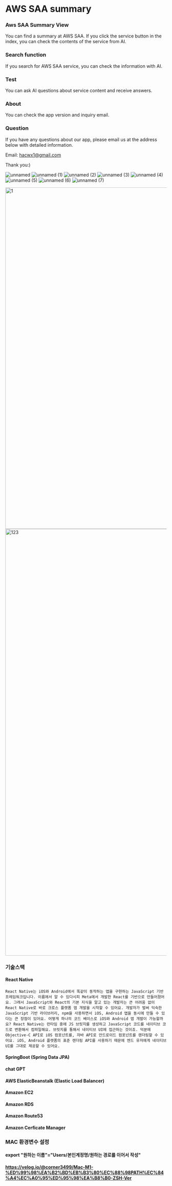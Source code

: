 # AWS SAA summary

### Aws SAA Summary View
You can find a summary at AWS SAA. If you click the service button in the index, you can check the contents of the service from AI.

### Search function
If you search for AWS SAA service, you can check the information with AI. 
 
### Test
You can ask AI questions about service content and receive answers.

### About
You can check the app version and inquiry email. 

### Question
If you have any questions about our app, please email us at the address below with detailed information.

Email: hacwx1@gmail.com

Thank you:)

![unnamed](https://github.com/hachanghyun/awsSaaSummary/assets/33058284/92523e19-97bd-4e6e-8d03-0f9455e27812)
![unnamed (1)](https://github.com/hachanghyun/awsSaaSummary/assets/33058284/09eaf7d2-286a-4438-b30c-24903ea3089d)
![unnamed (2)](https://github.com/hachanghyun/awsSaaSummary/assets/33058284/1bb8ce53-102e-4b55-bd09-6a532bd7dee5)
![unnamed (3)](https://github.com/hachanghyun/awsSaaSummary/assets/33058284/59aa0839-341c-4cfa-a9d2-fe5aaba12364)
![unnamed (4)](https://github.com/hachanghyun/awsSaaSummary/assets/33058284/5be55d96-a70c-4662-a13d-f9e9ed77b8c8)
![unnamed (5)](https://github.com/hachanghyun/awsSaaSummary/assets/33058284/bae61884-f38e-407f-acd2-f1fa021e5d1d)
![unnamed (6)](https://github.com/hachanghyun/awsSaaSummary/assets/33058284/908cf903-bfda-4ecf-afdb-2ee4eb4d0ac9)
![unnamed (7)](https://github.com/hachanghyun/awsSaaSummary/assets/33058284/85b8a9a4-69d0-4af9-b27a-b2ea72790a94)
 
<img width="1065" alt="1" src="https://github.com/hachanghyun/awsSaaSummary/assets/33058284/702fab34-ffa2-42af-974d-35040de6fc0d">

<img width="1331" alt="123" src="https://github.com/hachanghyun/awsSaaSummary/assets/33058284/fd7d652d-cf51-4651-bb7e-f0a96aa666f4">


### 기술스택
#### React Native
    React Native는 iOS와 Android에서 똑같이 동작하는 앱을 구현하는 JavaScript 기반 프레임워크입니다. 이름에서 알 수 있다시피 Meta에서 개발한 React를 기반으로 만들어졌어요. 그래서 JavaScript와 React의 기본 지식을 알고 있는 개발자는 큰 어려움 없이 React Native로 바로 크로스 플랫폼 앱 개발을 시작할 수 있어요. 개발자가 벌써 익숙한 JavaScript 기반 라이브러리, npm을 사용하면서 iOS, Android 앱을 동시에 만들 수 있다는 큰 장점이 있어요. 어떻게 하나의 코드 베이스로 iOS와 Android 앱 개발이 가능할까요? React Native는 런타임 중에 JS 브릿지를 생성하고 JavaScript 코드를 네이티브 코드로 변환해서 컴파일해요. 브릿지를 통해서 네이티브 UI에 접근하는 것이죠. 덕분에 Objective-C API로 iOS 컴포넌트를, 자바 API로 안드로이드 컴포넌트를 렌더링할 수 있어요. iOS, Android 플랫폼의 표준 렌더링 API를 사용하기 때문에 엔드 유저에게 네이티브 UI를 그대로 제공할 수 있어요.
#### SpringBoot (Spring Data JPA)
#### chat GPT
#### AWS ElasticBeanstalk (Elastic Load Balancer)
#### Amazon EC2 
#### Amazon RDS
#### Amazon Route53
#### Amazon Cerficate Manager

    
### MAC 환경변수 설정
#### export "원하는 이름"="Users/본인계정명/원하는 경로를 이어서 작성"
#### https://velog.io/@corner3499/Mac-M1-%ED%99%98%EA%B2%BD%EB%B3%80%EC%88%98PATH%EC%84%A4%EC%A0%95%ED%95%98%EA%B8%B0-ZSH-Ver
